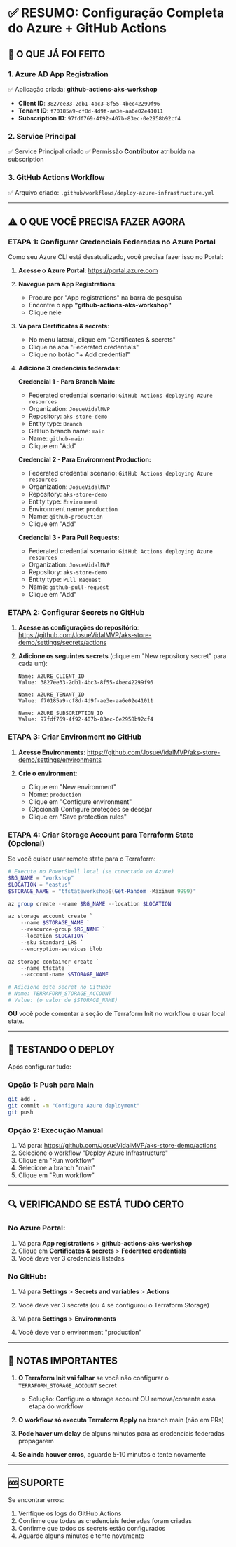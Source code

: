 # ✅ RESUMO: Configuração Completa do Azure + GitHub Actions

## 🎯 O QUE JÁ FOI FEITO

### 1. Azure AD App Registration
✅ Aplicação criada: **github-actions-aks-workshop**
- **Client ID**: `3827ee33-2db1-4bc3-8f55-4bec42299f96`
- **Tenant ID**: `f70185a9-cf8d-4d9f-ae3e-aa6e02e41011`
- **Subscription ID**: `97fdf769-4f92-407b-83ec-0e2958b92cf4`

### 2. Service Principal
✅ Service Principal criado
✅ Permissão **Contributor** atribuída na subscription

### 3. GitHub Actions Workflow
✅ Arquivo criado: `.github/workflows/deploy-azure-infrastructure.yml`

---

## ⚠️ O QUE VOCÊ PRECISA FAZER AGORA

### ETAPA 1: Configurar Credenciais Federadas no Azure Portal

Como seu Azure CLI está desatualizado, você precisa fazer isso no Portal:

1. **Acesse o Azure Portal**: https://portal.azure.com

2. **Navegue para App Registrations**:
   - Procure por "App registrations" na barra de pesquisa
   - Encontre o app **"github-actions-aks-workshop"**
   - Clique nele

3. **Vá para Certificates & secrets**:
   - No menu lateral, clique em "Certificates & secrets"
   - Clique na aba "Federated credentials"
   - Clique no botão "+ Add credential"

4. **Adicione 3 credenciais federadas**:

   **Credencial 1 - Para Branch Main:**
   - Federated credential scenario: `GitHub Actions deploying Azure resources`
   - Organization: `JosueVidalMVP`
   - Repository: `aks-store-demo`
   - Entity type: `Branch`
   - GitHub branch name: `main`
   - Name: `github-main`
   - Clique em "Add"

   **Credencial 2 - Para Environment Production:**
   - Federated credential scenario: `GitHub Actions deploying Azure resources`
   - Organization: `JosueVidalMVP`
   - Repository: `aks-store-demo`
   - Entity type: `Environment`
   - Environment name: `production`
   - Name: `github-production`
   - Clique em "Add"

   **Credencial 3 - Para Pull Requests:**
   - Federated credential scenario: `GitHub Actions deploying Azure resources`
   - Organization: `JosueVidalMVP`
   - Repository: `aks-store-demo`
   - Entity type: `Pull Request`
   - Name: `github-pull-request`
   - Clique em "Add"

### ETAPA 2: Configurar Secrets no GitHub

1. **Acesse as configurações do repositório**:
   https://github.com/JosueVidalMVP/aks-store-demo/settings/secrets/actions

2. **Adicione os seguintes secrets** (clique em "New repository secret" para cada um):

   ```
   Name: AZURE_CLIENT_ID
   Value: 3827ee33-2db1-4bc3-8f55-4bec42299f96
   ```

   ```
   Name: AZURE_TENANT_ID
   Value: f70185a9-cf8d-4d9f-ae3e-aa6e02e41011
   ```

   ```
   Name: AZURE_SUBSCRIPTION_ID
   Value: 97fdf769-4f92-407b-83ec-0e2958b92cf4
   ```

### ETAPA 3: Criar Environment no GitHub

1. **Acesse Environments**:
   https://github.com/JosueVidalMVP/aks-store-demo/settings/environments

2. **Crie o environment**:
   - Clique em "New environment"
   - Nome: `production`
   - Clique em "Configure environment"
   - (Opcional) Configure proteções se desejar
   - Clique em "Save protection rules"

### ETAPA 4: Criar Storage Account para Terraform State (Opcional)

Se você quiser usar remote state para o Terraform:

```powershell
# Execute no PowerShell local (se conectado ao Azure)
$RG_NAME = "workshop"
$LOCATION = "eastus"
$STORAGE_NAME = "tfstateworkshop$(Get-Random -Maximum 9999)"

az group create --name $RG_NAME --location $LOCATION

az storage account create `
    --name $STORAGE_NAME `
    --resource-group $RG_NAME `
    --location $LOCATION `
    --sku Standard_LRS `
    --encryption-services blob

az storage container create `
    --name tfstate `
    --account-name $STORAGE_NAME

# Adicione este secret no GitHub:
# Name: TERRAFORM_STORAGE_ACCOUNT
# Value: (o valor de $STORAGE_NAME)
```

**OU** você pode comentar a seção de Terraform Init no workflow e usar local state.

---

## 🚀 TESTANDO O DEPLOY

Após configurar tudo:

### Opção 1: Push para Main
```bash
git add .
git commit -m "Configure Azure deployment"
git push
```

### Opção 2: Execução Manual
1. Vá para: https://github.com/JosueVidalMVP/aks-store-demo/actions
2. Selecione o workflow "Deploy Azure Infrastructure"
3. Clique em "Run workflow"
4. Selecione a branch "main"
5. Clique em "Run workflow"

---

## 🔍 VERIFICANDO SE ESTÁ TUDO CERTO

### No Azure Portal:
1. Vá para **App registrations** > **github-actions-aks-workshop**
2. Clique em **Certificates & secrets** > **Federated credentials**
3. Você deve ver 3 credenciais listadas

### No GitHub:
1. Vá para **Settings** > **Secrets and variables** > **Actions**
2. Você deve ver 3 secrets (ou 4 se configurou o Terraform Storage)

3. Vá para **Settings** > **Environments**
4. Você deve ver o environment "production"

---

## 📝 NOTAS IMPORTANTES

1. **O Terraform Init vai falhar** se você não configurar o `TERRAFORM_STORAGE_ACCOUNT` secret
   - Solução: Configure o storage account OU remova/comente essa etapa do workflow

2. **O workflow só executa Terraform Apply** na branch main (não em PRs)

3. **Pode haver um delay** de alguns minutos para as credenciais federadas propagarem

4. **Se ainda houver erros**, aguarde 5-10 minutos e tente novamente

---

## 🆘 SUPORTE

Se encontrar erros:
1. Verifique os logs do GitHub Actions
2. Confirme que todas as credenciais federadas foram criadas
3. Confirme que todos os secrets estão configurados
4. Aguarde alguns minutos e tente novamente

